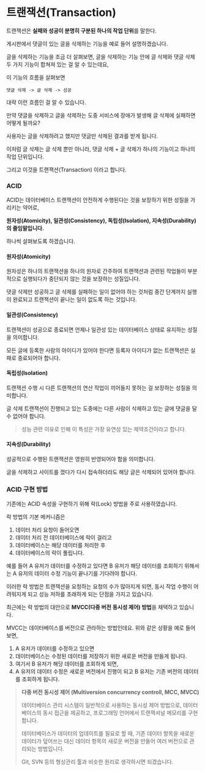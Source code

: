 # 트랜잭션(Transaction)

트랜잭션은 **실패와 성공이 분명히 구분된 하나의 작업 단위**를 말한다.

게시판에서 댓글이 있는 글을 삭제하는 기능을 예로 들어 설명하겠습니다.



글을 삭제하는 기능을 조금 더 살펴보면, 글을 삭제하는 기능 안에 글 삭제와 댓글 삭제 두 가지 기능이 합쳐져 있는 걸 알 수 있는데요,

이 기능의 흐름을 살펴보면

```
댓글 삭제 -> 글 삭제 -> 성공
```

대략 이런 흐름인 걸 알 수 있습니다.



만약 댓글을 삭제하고 글을 삭제하는 도중 서비스에 장애가 발생해 글 삭제에 실패하면 어떻게 될까요?

사용자는 글을 삭제하려고 했지만 댓글만 삭제된 결과를 받게 됩니다.



이처럼 글 삭제는 글 삭제 뿐만 아니라, 댓글 삭제 + 글 삭제가 하나의 기능이고 하나의 작업 단위입니다.

그리고 이것을 트랜잭션(Transaction) 이라고 합니다.





### ACID

ACID는 데이터베이스 트랜잭션이 안전하게 수행된다는 것을 보장하기 위한 성질을 가리키는 약어로,

**원자성(Atomicity), 일관성(Consistency), 독립성(Isolation), 지속성(Durability)의 줄임말입니다.**

하나씩 살펴보도록 하겠습니다.



#### 원자성(Atomicity)

원자성은 하나의 트랜잭션을 하나의 원자로 간주하여 트랜잭션과 관련된 작업들이 부분적으로 실행되다가 중단되지 않는 것을 보장하는 성질입니다.

댓글 삭제만 성공하고 글 삭제를 실패하는 일이 없어야 하는 것처럼 중간 단계까지 실행이 완료되고 트랜잭션이 끝나는 일이 없도록 하는 것입니다.



#### 일관성(Consistency)

트랜잭션이 성공으로 종료되면 언제나 일관성 있는 데이터베이스 상태로 유지하는 성질을 의미합니다.

모든 글에 등록한 사람의 아이디가 있어야 한다면 등록자 아이디가 없는 트랜잭션은 실패로 종료되어야 합니다.



#### 독립성(Isolation)

트랜잭션 수행 시 다른 트랜잭션의 연산 작업이 끼어들지 못하는 걸 보장하는 성질을 의미합니다.

글 삭제 트랜잭션이 진행되고 있는 도중에는 다른 사람이 삭제하고 있는 글에 댓글을 달 수 없어야 합니다.

> 성능 관련 이유로 인해 이 특성은 가장 유연성 있는 제약조건이라고 합니다.



#### 지속성(Durability)

성공적으로 수행된 트랜잭션은 영원히 반영되어야 함을 의미합니다.

글을 삭제하고 사이트를 껐다가 다시 접속하더라도 해당 글은 삭제되어 있어야 합니다.





### ACID 구현 방법

기존에는 ACID 속성을 구현하기 위해 락(Lock) 방법을 주로 사용하였습니다.

락 방법의 기본 메커니즘은

1. 데이터 처리 요청이 들어오면
2. 데이터 처리 전 데이터베이스에 락이 걸리고
3. 데이터베이스는 해당 데이터를 처리한 후
4. 데이터베이스의 락이 풀립니다.

예를 들어 A 유저가 데이터를 수정하고 있다면 B 유저가 해당 데이터를 조회하기 위해서는 A 유저의 데이터 수정 기능이 끝나기를 기다려야 합니다.

이러한 락 방법은 트랜잭션을 요청하는 요청의 수가 많아지게 되면, 동시 작업 수행이 어려워지게 되고 성능 저하를 초래하게 되는 단점을 가지고 있습니다.



최근에는 락 방법의 대안으로 **MVCC(다중 버전 동시성 제어) 방법**을 채택하고 있습니다.

MVCC는 데이터베이스를 버전으로 관라하는 방법인데요. 위와 같은 상황을 예로 들어보면,

1. A 유저가 데이터를 수정하고 있으면
2. 데이터베이스는 수정된 데이터를 저장하기 위한 새로운 버전을 만들게 됩니다.
3. 여기서 B 유저가 해당 데이터를 조회하게 되면,
4. A 유저의 데이터 수정은 새로운 버전에서 진행이 되고 B 유저는 기존 버전의 데이터를 조회하게 됩니다.



> **다중 버전 동시성 제어 (Multiversion concurrency controll, MCC, MVCC)**
>
> 데이터베이스 관리 시스템이 일반적으로 사용하는 동시성 제어 방법으로, 데이터베이스의 동시 접근을 제공하고, 프로그래밍 언어에서 트랜잭셔널 메모리를 구현합니다.
>
> 데이터베이스가 데이터의 업데이트를 필요로 할 때, 기존 데이터 항목을 새로운 데이터가 덮어쓰는 대신 데이터 항목의 새로운 버전을 만들어 여러 버전으로 관리되는 방법입니다.
>
> Git, SVN 등의 형상관리 툴과 비슷한 원리로 생각하시면 되겠습니다.